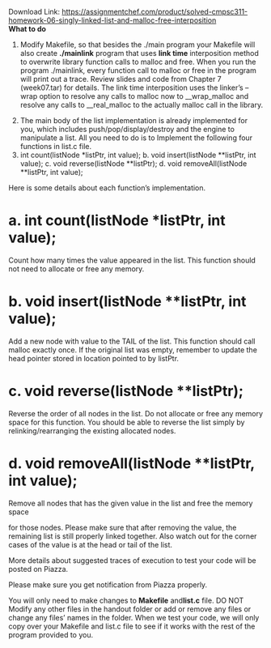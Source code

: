 Download Link: https://assignmentchef.com/product/solved-cmpsc311-homework-06-singly-linked-list-and-malloc-free-interposition
<br>
<strong>What to do </strong>

<ol>

 <li>Modify Makefile, so that besides the ./main program your Makefile will also create <strong>./mainlink</strong>​ program that uses ​<strong>link time</strong>​ interposition method to overwrite library function calls to malloc and free. When you run the program ./mainlink, every function call to malloc or free in the program will print out a trace. Review slides and code from Chapter 7 (week07.tar) for details. The link time interposition uses the linker’s –wrap option to resolve any calls to malloc now to __wrap_malloc and resolve any calls to __real_malloc to the actually malloc call in the library.</li>

</ol>




<ol start="2">

 <li>The main body of the list implementation is already implemented for you, which includes push/pop/display/destroy and the engine to manipulate a list. All you need to do is to Implement the following four functions in list.c file.</li>

 <li>int count(listNode *listPtr, int value); b. void insert(listNode **listPtr, int value); c. void reverse(listNode **listPtr); d. void removeAll(listNode **listPtr, int value);</li>

</ol>




Here is some details about each function’s implementation.




<h1>a. int count(listNode *listPtr, int value);</h1>

Count how many times the value appeared in the list. This function should not need to allocate or free any memory.

<h1>b. void insert(listNode **listPtr, int value);</h1>

Add a new node with value to the TAIL of the list. This function should call malloc exactly once. If the original list was empty, remember to update the head pointer stored in location pointed to by listPtr.

<h1>c. void reverse(listNode **listPtr);</h1>

Reverse the order of all nodes in the list. Do not allocate or free any memory space for this function. You should be able to reverse the list simply by relinking/rearranging the existing allocated nodes.

<h1>d. void removeAll(listNode **listPtr, int value);</h1>

Remove all nodes that has the given value in the list and free the memory space

for those nodes. Please make sure that after removing the value, the remaining list is still properly linked together. Also watch out for the corner cases of the value is at the head or tail of the list.




More details about suggested traces of execution to test your code will be posted on Piazza.

Please make sure you get notification from Piazza properly.

You will only need to make changes to ​<strong>Makefile</strong>​ and ​<strong>list.c</strong>​ file. DO NOT Modify any other files in the handout folder or add or remove any files or change any files’ names in the folder. When we test your code, we will only copy over your Makefile and list.c file to see if it works with the rest of the program provided to you.